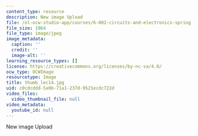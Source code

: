 ```yaml
---
content_type: resource
description: New image Upload
file: /ol-ocw-studio-app/courses/6-002-circuits-and-electronics-spring-2007/c0cdcddd5a9b71a1237d9521ecdc722d_thumb_lec14.jpg
file_size: 1964
file_type: image/jpeg
image_metadata:
  caption: ''
  credit: ''
  image-alt: ''
learning_resource_types: []
license: https://creativecommons.org/licenses/by-nc-sa/4.0/
ocw_type: OCWImage
resourcetype: Image
title: thumb_lec14.jpg
uid: c0cdcddd-5a9b-71a1-237d-9521ecdc722d
video_files:
  video_thumbnail_file: null
video_metadata:
  youtube_id: null
---
```

New image Upload